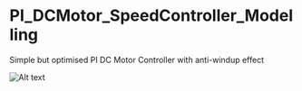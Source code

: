 # PI_DCMotor_SpeedController_Modelling
Simple but optimised PI DC Motor Controller with anti-windup effect


![Alt text]( PI_DCMotor_SpeedController_Modelling/images//Slide1.jpg?raw=true "Title")
